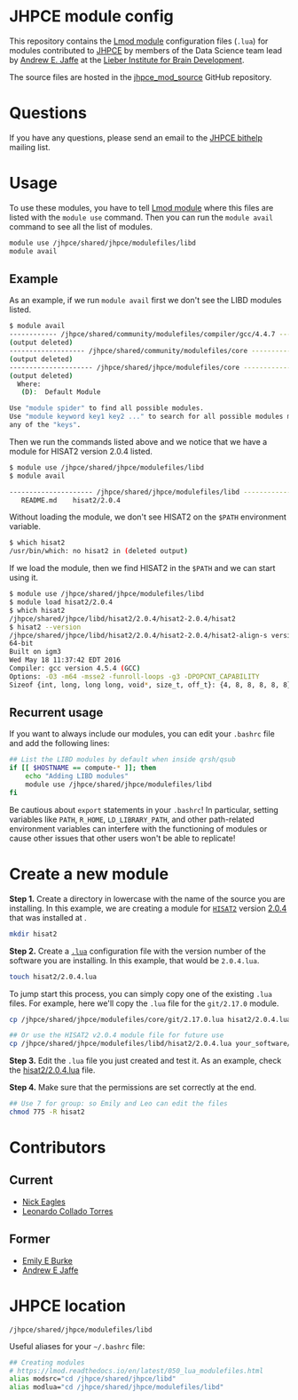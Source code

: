 # JHPCE module config

This repository contains the [Lmod module](https://lmod.readthedocs.io/) configuration files (`.lua`) for modules contributed to [JHPCE](http://www.jhpce.jhu.edu/) by members of the Data Science team lead by [Andrew E. Jaffe](http://aejaffe.com/) at the [Lieber Institute for Brain Development](https://www.libd.org/).

The source files are hosted in the [jhpce_mod_source](https://github.com/LieberInstitute/jhpce_mod_source) GitHub repository.

# Questions

If you have any questions, please send an email to the [JHPCE bithelp](mailto:bithelp@lists.johnshopkins.edu) mailing list.

# Usage

To use these modules, you have to tell [Lmod module](https://lmod.readthedocs.io/) where this files are listed with the `module use` command. Then you can run the `module avail` command to see all the list of modules.

```bash
module use /jhpce/shared/jhpce/modulefiles/libd
module avail
```

## Example

As an example, if we run `module avail` first we don't see the LIBD modules listed.

```bash
$ module avail
------------ /jhpce/shared/community/modulefiles/compiler/gcc/4.4.7 ------------
(output deleted)
------------------- /jhpce/shared/community/modulefiles/core -------------------
(output deleted)
--------------------- /jhpce/shared/jhpce/modulefiles/core ---------------------
(output deleted)
  Where:
   (D):  Default Module

Use "module spider" to find all possible modules.
Use "module keyword key1 key2 ..." to search for all possible modules matching
any of the "keys".
```

Then we run the commands listed above and we notice that we have a module for HISAT2 version 2.0.4 listed.

```bash
$ module use /jhpce/shared/jhpce/modulefiles/libd
$ module avail

--------------------- /jhpce/shared/jhpce/modulefiles/libd ---------------------
   README.md    hisat2/2.0.4
```

Without loading the module, we don't see HISAT2 on the `$PATH` environment variable.

```bash
$ which hisat2
/usr/bin/which: no hisat2 in (deleted output)
```

If we load the module, then we find HISAT2 in the `$PATH` and we can start using it.

```bash
$ module use /jhpce/shared/jhpce/modulefiles/libd
$ module load hisat2/2.0.4
$ which hisat2
/jhpce/shared/jhpce/libd/hisat2/2.0.4/hisat2-2.0.4/hisat2
$ hisat2 --version
/jhpce/shared/jhpce/libd/hisat2/2.0.4/hisat2-2.0.4/hisat2-align-s version 2.0.4
64-bit
Built on igm3
Wed May 18 11:37:42 EDT 2016
Compiler: gcc version 4.5.4 (GCC)
Options: -O3 -m64 -msse2 -funroll-loops -g3 -DPOPCNT_CAPABILITY
Sizeof {int, long, long long, void*, size_t, off_t}: {4, 8, 8, 8, 8, 8}
```

## Recurrent usage

If you want to always include our modules, you can edit your `.bashrc` file and add the following lines:

```bash
## List the LIBD modules by default when inside qrsh/qsub
if [[ $HOSTNAME == compute-* ]]; then
    echo "Adding LIBD modules"
    module use /jhpce/shared/jhpce/modulefiles/libd
fi
```

Be cautious about `export` statements in your `.bashrc`! In particular, setting variables like `PATH`, `R_HOME`, `LD_LIBRARY_PATH`, and other path-related environment variables can interfere with the functioning of modules or cause other issues that other users won't be able to replicate!

# Create a new module

__Step 1.__ Create a directory in lowercase with the name of the source you are installing. In this example, we are creating a module for [`HISAT2`](https://ccb.jhu.edu/software/hisat2/index.shtml) version [2.0.4](ftp://ftp.ccb.jhu.edu/pub/infphilo/hisat2/downloads/hisat2-2.0.4-Linux_x86_64.zip) that was installed at []().

```bash
mkdir hisat2
```

__Step 2.__ Create a [`.lua`](https://lmod.readthedocs.io/en/latest/050_lua_modulefiles.html) configuration file with the version number of the software you are installing. In this example, that would be `2.0.4.lua`.

```bash
touch hisat2/2.0.4.lua
```

To jump start this process, you can simply copy one of the existing `.lua` files. For example, here we'll copy the `.lua` file for the `git/2.17.0` module.

```bash
cp /jhpce/shared/jhpce/modulefiles/core/git/2.17.0.lua hisat2/2.0.4.lua

## Or use the HISAT2 v2.0.4 module file for future use
cp /jhpce/shared/jhpce/modulefiles/libd/hisat2/2.0.4.lua your_software/your_version.lua
```

__Step 3.__ Edit the `.lua` file you just created and test it. As an example, check the [hisat2/2.0.4.lua](hisat2/2.0.4.lua) file.

__Step 4.__ Make sure that the permissions are set correctly at the end.

```bash
## Use 7 for group: so Emily and Leo can edit the files
chmod 775 -R hisat2
```


# Contributors

## Current

- [Nick Eagles](https://github.com/Nick-Eagles)
- [Leonardo Collado Torres](http://lcolladotor.github.io)

## Former

- [Emily E Burke](https://www.libd.org/team/emily-e-burke/)
- [Andrew E Jaffe](http://aejaffe.com/)

# JHPCE location

`/jhpce/shared/jhpce/modulefiles/libd`

Useful aliases for your `~/.bashrc` file:

```bash
## Creating modules
# https://lmod.readthedocs.io/en/latest/050_lua_modulefiles.html
alias modsrc="cd /jhpce/shared/jhpce/libd"
alias modlua="cd /jhpce/shared/jhpce/modulefiles/libd"
```

